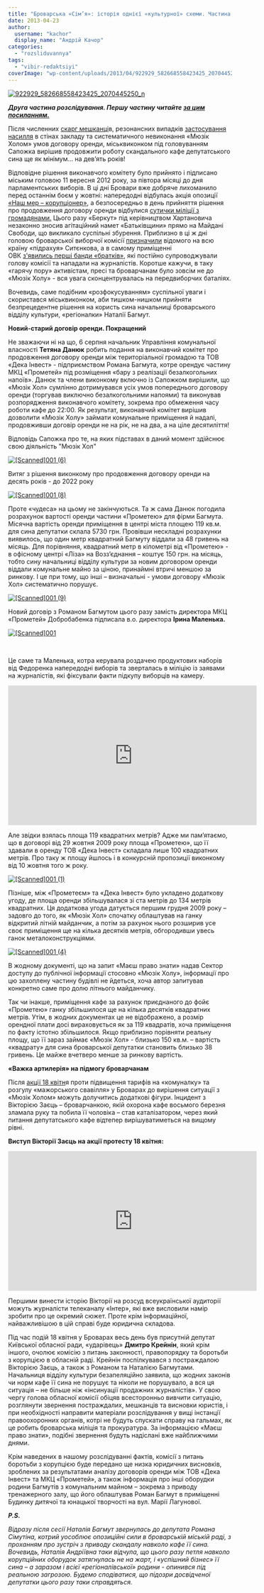 ```yaml
---
title: "Броварська «Сім’я»: історія однієї «культурної» схеми. Частина 2"
date: 2013-04-23
author: 
  username: "kachor"
  display_name: "Андрій Качор"
categories: 
  - "rozsliduvannya"
tags: 
  - "vibir-redaktsiyi"
coverImage: "wp-content/uploads/2013/04/922929_582668558423425_2070445250_n1.jpg"
---
```


[![922929_582668558423425_2070445250_n](https://mpz.brovary.org/wp-content/uploads/2013/04/922929_582668558423425_2070445250_n1.jpg)](https://mpz.brovary.org/wp-content/uploads/2013/04/922929_582668558423425_2070445250_n1.jpg)

**_Друга частина розслідування. Першу частину читайте [за цим посиланням.](https://mpz.brovary.org/brovarska-sim-ya-istoriya-odniyeyi-kulturnoyi-shemi-ch-1/)_** 

Після численних [скарг мешканці](https://mpz.brovary.org/krik-dushi-meshkantsiv-budinkiv-kotri-poterpayut-vid-susidstva-z-myuzik-holom/)в, резонансних випадків [застосування насилля](https://mpz.brovary.org/18-kvitnya-deputati-vimagatimut-zakrittya-myuzik-holu-video/) в стінах закладу та систематичного невиконання «Мюзік Холом» умов договору оренди, міськвиконком під головуванням Сапожка вирішив продовжити роботу скандального кафе депутатського сина ще як мінімум… на дев’ять років!

Відповідне рішення виконавчого комітету було прийнято і підписано міським головою 11 вересня 2012 року, за півтора місяці до дня парламентських виборів. В ці дні Бровари вже добряче лихоманило перед останнім боєм у жовтні: напередодні відбулась акція опозиції [«Наш мер – корупціонер»](https://mpz.brovary.org/miting-ob-yednanoyi-opozitsiyi-u-brovarah-vidbuvsya-guchno-ale-bez-partiynih-praporiv-foto/), а безпосередньо в день прийняття рішення про продовження договору оренди відбулися [сутички міліції з громадянами.](https://mpz.brovary.org/shhoyno-na-brovarskomu-maydani-svobodi-militsiya-silomits-demontuvala-namet-batkivshhini/) Цього разу «Беркут» під керівництвом Хартановича незаконно зносив агітаційний намет «Батьківщини» прямо на Майдані Свободи, що викликало суспільні збурення. Приблизно в ці ж дні головою броварської виборчої комісії [призначили](http://ua.korrespondent.net/ukraine/politics/1394340-u-brovarah-skandalnij-golova-okruzhnoyi-komisiyi-poobicyav-pribrati-spivrobitnika) відомого на всю країну «підрахуя» Ситєнкова, а в самому приміщенні ОВК [з'явились перші банди «братків»](https://mpz.brovary.org/parubki-z-90-h-zabezpechuvatimut-poryadok-u-roboti-ovk/), які постійно супроводжували голову комісії та нападали на журналістів. Коротше кажучи, в таку «гарячу пору» активістам, пресі та броварчанам було зовсім не до «Мюзік Холу» - вся увага сконцентрувалась на передвиборчих баталіях.

Вочевидь, саме подібним «розфокусуванням» суспільної уваги і скористався міськвиконком, аби тишком-нишком прийняти безпрецедентне рішення на користь сина начальниці броварського відділу культури, «регіоналки» Наталії Багмут.

**Новий-старий договір оренди. Покращений**

Не зважаючи ні на що, 6 серпня начальник Управління комунальної власності **Тетяна Данюк** робить подання на виконавчий комітет про продовження договору оренди між територіальної громадою та ТОВ «Дека Інвест» - підприємством Романа Багмута, котре орендує частину МКЦ «Прометей» під розміщення «бару з реалізації безалкогольних напоїв». Данюк та члени виконкому включно із Сапожком вирішили, що «Мюзік Хол» сумлінно дотримувався усіх умов попереднього договору оренди (торгував виключно безалкогольними напоями) та виконував розпорядження виконавчого комітету, зокрема про обмеження часу роботи кафе до 22:00. Як результат, виконавчий комітет вирішив дозволити «Мюзік Холу» займати комунальне приміщення й надалі, продовживши договір оренди не на рік, не на два, а на ціле десятиліття!

Відповідь Сапожка про те, на яких підставах в даний момент здійснює свою діяльність "Мюзік Хол" 

[![[Scanned]001 (6)](https://mpz.brovary.org/wp-content/uploads/2013/04/Scanned001-6.jpg)](https://mpz.brovary.org/wp-content/uploads/2013/04/Scanned001-6.jpg)

Витяг з рішення виконкому про продовження договору оренди на десять років - до 2022 року

[![[Scanned]001 (8)](https://mpz.brovary.org/wp-content/uploads/2013/04/Scanned001-8.jpg)](https://mpz.brovary.org/wp-content/uploads/2013/04/Scanned001-8.jpg)

Проте «чудеса» на цьому не закінчуються. Та ж сама Данюк погодила розрахунок вартості оренди частини «Прометею» для фірми Багмута. Місячна вартість оренди приміщення в центрі міста площею 119 кв.м. для сина депутатки склала 5730 грн. Провівши нескладні розрахунки виявилось, що один метр квадратний Багмуту віддали за 48 гривень на місяць. Для порівняння, квадратний метр в кілометрі від «Прометею» - в офісному центрі «Ліза» на Возз’єднання – коштує 150 грн. на місяць, тобто сину начальниці відділу культури за новим договором оренди віддали комунальне майно за ціною, принаймні втричі меншою за ринкову. І це при тому, що інші – визначальні - умови договору «Мюзік Хол» систематично порушує.

[![[Scanned]001 (9)](https://mpz.brovary.org/wp-content/uploads/2013/04/Scanned001-9.jpg)](https://mpz.brovary.org/wp-content/uploads/2013/04/Scanned001-9.jpg)

Новий договір з Романом Багмутом цього разу замість директора МКЦ «Прометей» Добробабенка підписала в.о. директора **Ірина Маленька.**

[![[Scanned]001](https://mpz.brovary.org/wp-content/uploads/2013/04/Scanned001.jpg)](https://mpz.brovary.org/wp-content/uploads/2013/04/Scanned001.jpg)

 

Це саме та Маленька, котра керувала роздачею продуктових наборів від Федоренка напередодні виборів та зверталась в міліцію із заявами на журналістів, які фіксували факти підкупу виборців на камеру.

<iframe src="http://www.youtube.com/embed/Zi59uBAvyAA" height="315" width="560" allowfullscreen frameborder="0"></iframe>

Але звідки взялась площа 119 квадратних метрів? Адже ми пам’ятаємо, що в договорі від 29 жовтня 2009 року площа «Прометею», що її здавали в оренду ТОВ «Дека Інвест» складала лише 100 квадратних метрів. Про таку ж площу йшлось і в конкурсній пропозиції виконкому від 10 жовтня того ж року.

[![[Scanned]001 (1)](https://mpz.brovary.org/wp-content/uploads/2013/04/Scanned001-1.jpg)](https://mpz.brovary.org/wp-content/uploads/2013/04/Scanned001-1.jpg)

Пізніше, між «Прометеєм» та «Дека Інвест» було укладено додаткову угоду, де площа оренди збільшувалася зі ста метрів до 134 метрів квадратних. Ця додаткова угода датується першим грудня 2009 року – задовго до того, як «Мюзік Хол» спочатку облаштував на ганку відкритий літній майданчик, а потім за рахунок нього розширив усе своє приміщення ще на кілька десятків метрів, обгородивши увесь ганок металоконструкціями.

[![[Scanned]001 (4)](https://mpz.brovary.org/wp-content/uploads/2013/04/Scanned001-4.jpg)](https://mpz.brovary.org/wp-content/uploads/2013/04/Scanned001-4.jpg)

В жодному документі, що на запит «Маєш право знати» надав Сектор доступу до публічної інформації стосовно «Мюзік Холу», інформації про цю захоплену частину будівлі не йдеться, хоча автор запитував конкретно саме про долю літнього майданчику.

Так чи інакше, приміщення кафе за рахунок приєднаного до фойє «Прометею» ганку збільшилося ще на кілька десятків квадратних метрів. Утім, в жодних документах це не відображено, а розмір орендної плати досі вираховується як за 119 квадратів, хоча приміщення по факту істотно збільшилося. Якщо приблизно порівняти реальну площу, що її зараз займає «Мюзік Хол» - близько 150 кв.м. – вартість «квадрату» для сина броварської депутатки становить близько 38 гривень. Це майже вчетверо менше за ринкову вартість.

**«Важка артилерія» на підмогу броварчанам**

Після [акції 18 квітн](https://mpz.brovary.org/blokuvannya-tribuni-miskradi-vibivannya-dverey-zolotiy-unitaz-ta-sotni-lyudey-hronologiya-protestiv-18-kvitnya-foto-video/)я проти підвищення тарифів на «комуналку» та розгулу «мажорського свавілля» у Броварах до вирішення ситуації з «Мюзік Холом» можуть долучитись додаткові фігури. Інцидент з Вікторією Заєць – броварчанкою, якій охорона кафе восьмого березня зламала руку та побила її чоловіка – став каталізатором, через який питання депутатського кафе відтепер вирішуватиметься на вищому рівні.

**Виступ Вікторії Заєць на акції протесту 18 квітня:**

<iframe src="http://www.youtube.com/embed/xehFk_rwruw" height="315" width="560" allowfullscreen frameborder="0"></iframe>

Першими винести історію Вікторії на розсуд всеукраїнської аудиторії можуть журналісти телеканалу «Інтер», які вже висловили намір зробити про це окремий сюжет. Проте крім інформаційної, найважливішою в цій справі буде юридична складова.

Під час подій 18 квітня у Броварах весь день був присутній депутат Київської обласної ради, «ударівець» **Дмитро Крейнін**, який крім іншого, очолює комісію з питань законності, правопорядку та боротьби з корупцією в обласній раді. Крейнін поспілкувався з постраждалою Вікторією Заєць, а також з Романом та Наталією Багмутами. Начальниця відділу культури безапеляційно заявила, що жодних законів чи норм кафе її сина не порушує та ніколи не порушувало, а вся ця ситуація – не більше ніж «інсинуації продажних журналістів». У свою чергу голова обласної комісії обіцяв всесторонньо вивчити ситуацію, розглянути звернення постраждалих, мешканців та висновки юристів, і при необхідності направити матеріали розслідування у вищі інстанції правоохоронних органів, котрі не будуть спускати справу на гальмах, як це робить броварська міліція та прокуратура. За інформацією «Маєш право знати», подібні звернення будуть надіслані вже найближчими днями.

Крім наведених в нашому розслідуванні фактів, комісії з питань боротьби з корупцією буде передано ще низка юридичних висновків, зроблених за результатами аналізу договорів оренди між ТОВ «Дека Інвест» та МКЦ «Прометей», а також інформація про інші оборудки родини Багмутів з комунальним майном – зокрема з приводу тренажерного залу, що його облаштував Роман Багмут в приміщенні Будинку дитячої та юнацької творчості на вул. Марії Лагунової.

**_P.S._**

_Відразу після сесії Наталія Багмут звернулась до депутата Романа Сімутіна, котрий уособлює опозиційні сили в броварській міській раді, з проханням про зустріч з приводу скандалу навколо кафе її сина. Вочевидь, Наталія Андріївна таки відчула, що цього разу петля навколо корупційних оборудок затягнулась не на жарт, і «успішний бізнес» її сина – а заразом і всієї «регіоналівської» родини - опинився під реальною загрозою. Будемо сподіватися, що підозри досвідченої депутатки цього разу таки справдяться._
